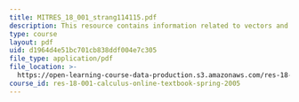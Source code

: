 ```yaml
---
title: MITRES_18_001_strang114115.pdf
description: This resource contains information related to vectors and matrices.
type: course
layout: pdf
uid: d1964d4e51bc701cb838ddf004e7c305
file_type: application/pdf
file_location: >-
  https://open-learning-course-data-production.s3.amazonaws.com/res-18-001-calculus-online-textbook-spring-2005/d1964d4e51bc701cb838ddf004e7c305_MITRES_18_001_strang114115.pdf
course_id: res-18-001-calculus-online-textbook-spring-2005
---
```

